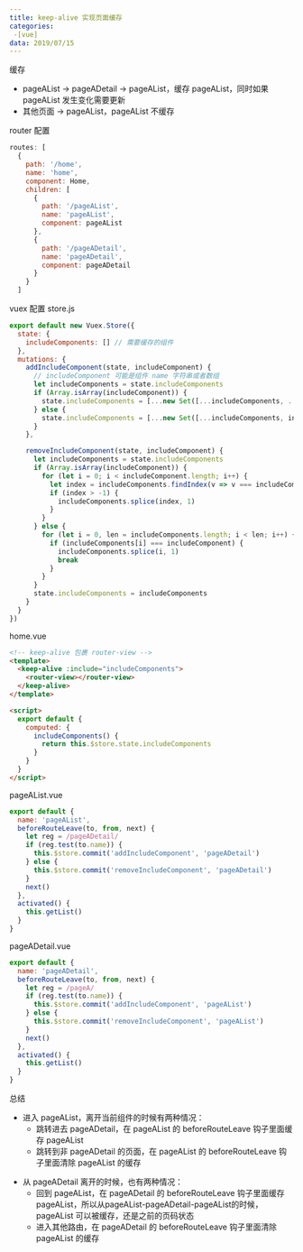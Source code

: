 ```yaml
---
title: keep-alive 实现页面缓存
categories:
 -[vue]
data: 2019/07/15
---
```




缓存

- pageAList -> pageADetail -> pageAList，缓存 pageAList，同时如果 pageAList 发生变化需要更新
- 其他页面 -> pageAList，pageAList 不缓存

router 配置

```js
routes: [
  {
    path: '/home',
    name: 'home',
    component: Home,
    children: [
      {
        path: '/pageAList',
        name: 'pageAList',
        component: pageAList
      },
      {
        path: '/pageADetail',
        name: 'pageADetail',
        component: pageADetail
      }
    }
  ]
```

vuex 配置 store.js

```js
export default new Vuex.Store({
  state: {
    includeComponents: [] // 需要缓存的组件
  },
  mutations: {
    addIncludeComponent(state, includeComponent) {
      // includeComponent 可能是组件 name 字符串或者数组
      let includeComponents = state.includeComponents
      if (Array.isArray(includeComponent)) {
        state.includeComponents = [...new Set([...includeComponents, ...includeComponent])]
      } else {
        state.includeComponents = [...new Set([...includeComponents, includeComponent])]
      }
    },

    removeIncludeComponent(state, includeComponent) {
      let includeComponents = state.includeComponents
      if (Array.isArray(includeComponent)) {
        for (let i = 0; i < includeComponent.length; i++) {
          let index = includeComponents.findIndex(v => v === includeComponent[i])
          if (index > -1) {
            includeComponents.splice(index, 1)
          }
        }
      } else {
        for (let i = 0, len = includeComponents.length; i < len; i++) {
          if (includeComponents[i] === includeComponent) {
            includeComponents.splice(i, 1)
            break
          }
        }
      }
      state.includeComponents = includeComponents
    }
  }
})
```

home.vue

```html
<!-- keep-alive 包裹 router-view -->
<template>
  <keep-alive :include="includeComponents">
    <router-view></router-view>
  </keep-alive>
</template>

<script>
  export default {
    computed: {
      includeComponents() {
        return this.$store.state.includeComponents
      }
    }
  }
</script>
```

pageAList.vue

```js
export default {
  name: 'pageAList',
  beforeRouteLeave(to, from, next) {
    let reg = /pageADetail/
    if (reg.test(to.name)) {
      this.$store.commit('addIncludeComponent', 'pageADetail')
    } else {
      this.$store.commit('removeIncludeComponent', 'pageADetail')
    }
    next()
  },
  activated() {
    this.getList()
  }
}
```

pageADetail.vue

```js
export default {
  name: 'pageADetail',
  beforeRouteLeave(to, from, next) {
    let reg = /pageA/
    if (reg.test(to.name)) {
      this.$store.commit('addIncludeComponent', 'pageAList')
    } else {
      this.$store.commit('removeIncludeComponent', 'pageAList')
    }
    next()
  },
  activated() {
    this.getList()
  }
}
```



总结

- 进入 pageAList，离开当前组件的时候有两种情况：
  - 跳转进去 pageADetail，在 pageAList 的 beforeRouteLeave 钩子里面缓存 pageAList
  - 跳转到非 pageADetail 的页面，在 pageAList 的 beforeRouteLeave 钩子里面清除 pageAList 的缓存

* 从 pageADetail 离开的时候，也有两种情况：
  * 回到 pageAList，在 pageADetail 的 beforeRouteLeave 钩子里面缓存 pageAList，所以从pageAList-pageADetail-pageAList的时候，pageAList 可以被缓存，还是之前的页码状态
  * 进入其他路由，在 pageADetail 的 beforeRouteLeave 钩子里面清除 pageAList 的缓存